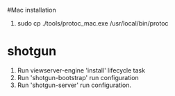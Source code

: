 #Mac installation
1. sudo cp ./tools/protoc_mac.exe /usr/local/bin/protoc

# shotgun

1. Run viewserver-engine 'install' lifecycle task
2. Run 'shotgun-bootstrap' run configuration
3. Run 'shotgun-server' run configuration.